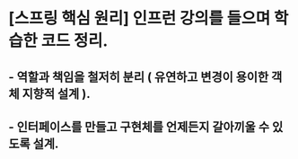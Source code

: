 # [스프링 핵심 원리] 인프런 강의를 들으며 학습한 코드 정리.
## - 역할과 책임을 철저히 분리 ( 유연하고 변경이 용이한 객체 지향적 설계 ).
## - 인터페이스를 만들고 구현체를 언제든지 갈아끼울 수 있도록 설계.
